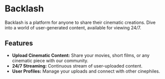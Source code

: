 # Backlash

Backlash is a platform for anyone to share their cinematic creations. Dive into a world of user-generated content, available for viewing 24/7.

## Features

- **Upload Cinematic Content:** Share your movies, short films, or any cinematic piece with our community.
- **24/7 Streaming:** Continuous stream of user-uploaded content.
- **User Profiles:** Manage your uploads and connect with other cinephiles.
